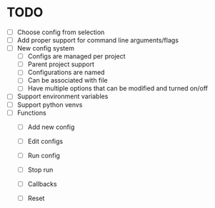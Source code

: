 # TODO
- [ ] Choose config from selection
- [ ] Add proper support for command line arguments/flags
- [ ] New config system
    - [ ] Configs are managed per project
    - [ ] Parent project support
    - [ ] Configurations are named
    - [ ] Can be associated with file
    - [ ] Have multiple options that can be modified and turned on/off 
- [ ] Support environment variables
- [ ] Support python venvs
- [ ] Functions
    - [ ] Add new config
    - [ ] Edit configs
    - [ ] Run config
    - [ ] Stop run
    - [ ] Callbacks
    - [ ] Reset

